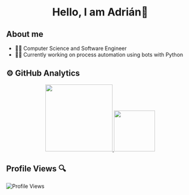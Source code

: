 <div align="center">
<h1 align="center">Hello, I am Adrián👋</h1>
</div>

## About me
- 👨‍💻 Computer Science and Software Engineer
- 👷‍♂️ Currently working on process automation using bots with Python

## ⚙️ GitHub Analytics

<p align="center">
<a href="https://github.com/aaddrruuss">
  <img height="180em" src="https://github-readme-stats-eight-theta.vercel.app/api?username=aaddrruuss&show_icons=true&theme=algolia&include_all_commits=true&count_private=true"/>
  <img height="110em" src="https://github-readme-stats-eight-theta.vercel.app/api/top-langs/?username=aaddrruuss&layout=compact&langs_count=8&theme=algolia"/>
</a>
</p>

## Profile Views 🔍
![Profile Views](https://komarev.com/ghpvc/?username=aaddrruuss)
